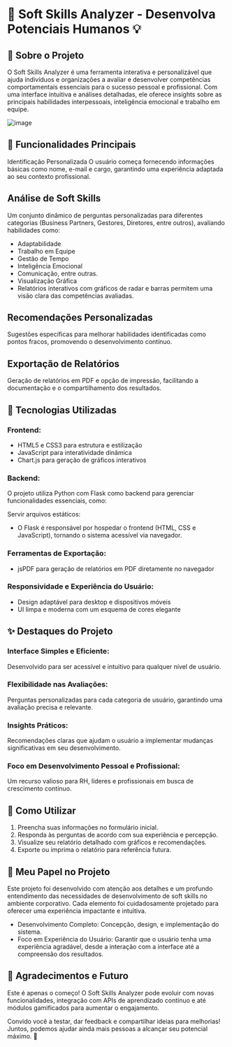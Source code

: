 # 🚀 Soft Skills Analyzer - Desenvolva Potenciais Humanos 💡

## 📌 Sobre o Projeto
O Soft Skills Analyzer é uma ferramenta interativa e personalizável que ajuda indivíduos e organizações a avaliar e desenvolver competências comportamentais essenciais para o sucesso pessoal e profissional. Com uma interface intuitiva e análises detalhadas, ele oferece insights sobre as principais habilidades interpessoais, inteligência emocional e trabalho em equipe.

![image](https://github.com/user-attachments/assets/26ba1c00-07d3-4fd0-9897-3992ae5e4a2e)

## 🎯 Funcionalidades Principais
Identificação Personalizada
O usuário começa fornecendo informações básicas como nome, e-mail e cargo, garantindo uma experiência adaptada ao seu contexto profissional.

## Análise de Soft Skills
Um conjunto dinâmico de perguntas personalizadas para diferentes categorias (Business Partners, Gestores, Diretores, entre outros), avaliando habilidades como:

- Adaptabilidade
- Trabalho em Equipe
- Gestão de Tempo
- Inteligência Emocional
- Comunicação, entre outras.
- Visualização Gráfica
- Relatórios interativos com gráficos de radar e barras permitem uma visão clara das competências avaliadas.

## Recomendações Personalizadas
Sugestões específicas para melhorar habilidades identificadas como pontos fracos, promovendo o desenvolvimento contínuo.

## Exportação de Relatórios
Geração de relatórios em PDF e opção de impressão, facilitando a documentação e o compartilhamento dos resultados.

## 🔧 Tecnologias Utilizadas
### Frontend:

- HTML5 e CSS3 para estrutura e estilização
- JavaScript para interatividade dinâmica
- Chart.js para geração de gráficos interativos

### Backend:

O projeto utiliza Python com Flask como backend para gerenciar funcionalidades essenciais, como:

Servir arquivos estáticos:
- O Flask é responsável por hospedar o frontend (HTML, CSS e JavaScript), tornando o sistema acessível via navegador.

### Ferramentas de Exportação:

- jsPDF para geração de relatórios em PDF diretamente no navegador

### Responsividade e Experiência do Usuário:

- Design adaptável para desktop e dispositivos móveis
- UI limpa e moderna com um esquema de cores elegante

## ✨ Destaques do Projeto
### Interface Simples e Eficiente:
Desenvolvido para ser acessível e intuitivo para qualquer nível de usuário.

### Flexibilidade nas Avaliações:
Perguntas personalizadas para cada categoria de usuário, garantindo uma avaliação precisa e relevante.

### Insights Práticos:
Recomendações claras que ajudam o usuário a implementar mudanças significativas em seu desenvolvimento.

### Foco em Desenvolvimento Pessoal e Profissional:
Um recurso valioso para RH, líderes e profissionais em busca de crescimento contínuo.

## 📌 Como Utilizar
1. Preencha suas informações no formulário inicial.
2. Responda às perguntas de acordo com sua experiência e percepção.
3. Visualize seu relatório detalhado com gráficos e recomendações.
4. Exporte ou imprima o relatório para referência futura.

## 🌟 Meu Papel no Projeto
Este projeto foi desenvolvido com atenção aos detalhes e um profundo entendimento das necessidades de desenvolvimento de soft skills no ambiente corporativo. Cada elemento foi cuidadosamente projetado para oferecer uma experiência impactante e intuitiva.

- Desenvolvimento Completo: Concepção, design, e implementação do sistema.
- Foco em Experiência do Usuário: Garantir que o usuário tenha uma experiência agradável, desde a interação com a interface até a compreensão dos resultados.

## 📣 Agradecimentos e Futuro
Este é apenas o começo! O Soft Skills Analyzer pode evoluir com novas funcionalidades, integração com APIs de aprendizado contínuo e até módulos gamificados para aumentar o engajamento.

Convido você a testar, dar feedback e compartilhar ideias para melhorias! Juntos, podemos ajudar ainda mais pessoas a alcançar seu potencial máximo. 💪
